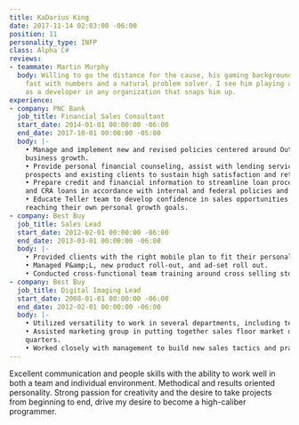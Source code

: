```yaml
---
title: KaDarius King
date: 2017-11-14 02:03:00 -06:00
position: 11
personality_type: INFP
class: Alpha C#
reviews:
- teammate: Martin Murphy
  body: Willing to go the distance for the cause, his gaming background makes him
    fast with numbers and a natural problem solver. I see him playing a critical role
    as a developer in any organization that snaps him up.
experience:
- company: PNC Bank
  job_title: Financial Sales Consultant
  start_date: 2014-01-01 00:00:00 -06:00
  end_date: 2017-10-01 00:00:00 -05:00
  body: |-
    • Manage and implement new and revised policies centered around Outreach and Workplace
    business growth.
    • Provide personal financial counseling, assist with lending services, and building relationships with
    prospects and existing clients to sustain high satisfaction and retention scores.
    • Prepare credit and financial information to streamline loan processing for mortgage, installment,
    and CRA loans in accordance with internal and federal policies and procedures.
    • Educate Teller team to develop confidence in sales opportunities and provide development in
    reaching their own personal growth goals.
- company: Best Buy
  job_title: Sales Lead
  start_date: 2012-02-01 00:00:00 -06:00
  end_date: 2013-03-01 00:00:00 -06:00
  body: |-
    • Provided clients with the right mobile plan to fit their personal and/or family needs.
    • Managed P&amp;L, new product roll-out, and ad-set roll out.
    • Conducted cross-functional team training around cross selling store cards with every purchase.
- company: Best Buy
  job_title: Digital Imaging Lead
  start_date: 2008-01-01 00:00:00 -06:00
  end_date: 2012-02-01 00:00:00 -06:00
  body: |-
    • Utilized versatility to work in several departments, including technical support.
    • Assisted marketing group in putting together sales floor market during holiday and peek sale
    quarters.
    • Worked closely with management to build new sales tactics and practices to motivate sales team.
---
```


Excellent communication and people skills with the ability to work well in both a team and individual environment. Methodical and results oriented personality. Strong passion for creativity and the desire to take projects from beginning to end, drive my desire to become a high-caliber programmer.  